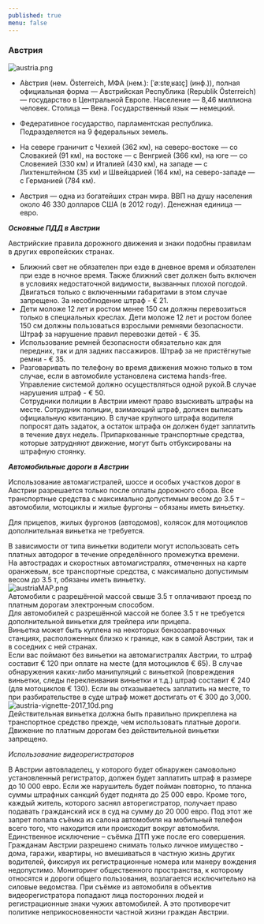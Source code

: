 ```yaml
---
published: true
menu: false
---
```

### Австрия
![austria.png]({{site.baseurl}}images/austria.png)

- А́встрия (нем. Österreich, МФА (нем.): [ˈøːstɐˌʁaɪç] (инф.)), полная официальная форма — Австри́йская Респу́блика (Republik Österreich) — государство в Центральной Европе. Население — 8,46 миллиона человек. Столица — Вена. Государственный язык — немецкий.

- Федеративное государство, парламентская республика. Подразделяется на 9 федеральных земель.

- На севере граничит с Чехией (362 км), на северо-востоке — со Словакией (91 км), на востоке — с Венгрией (366 км), на юге — со Словенией (330 км) и Италией (430 км), на западе — с Лихтенштейном (35 км) и Швейцарией (164 км), на северо-западе — с Германией (784 км).

- Австрия — одна из богатейших стран мира. ВВП на душу населения около 46 330 долларов США (в 2012 году). Денежная единица — евро.  

_**Основные ПДД в Австрии**_  

Австрийские правила дорожного движения и знаки подобны правилам в других европейских странах.  
- Ближний свет не обязателен при езде в дневное время и обязателен при езде в ночное время. Также ближний свет должен быть включен в условиях недостаточной видимости, вызванных плохой погодой. Двигаться только с включенными габаритами в этом случае запрещено. За несоблюдение штраф - € 21.  
- Дети моложе 12 лет и ростом менее 150 см должны перевозиться только в специальных креслах. Дети моложе 12 лет и ростом более 150 см должны пользоваться взрослыми ремнями безопасности. Штраф за нарушение правил перевозки детей - € 35.  
- Использование ремней безопасности обязательно как для передних, так и для задних пассажиров. Штраф за не пристёгнутые ремни - € 35.  
- Разговаривать по телефону во время движения можно только в том случае, если в автомобиле установлена система hands-free. Управление системой должно осуществляться одной рукой.В случае нарушения штраф - € 50.  
 Сотрудники полиции в Австрии имеют право взыскивать штрафы на месте. Сотрудник полиции, взимающий штраф, должен выписать официальную квитанцию. В случае крупного штрафа водителя попросят дать задаток, а остаток штрафа он должен будет заплатить в течение двух недель. Припаркованные транспортные средства, которые затрудняют движение, могут быть отбуксированы на штрафную стоянку.

_**Автомобильные дороги в Австрии**_  

Использование автомагистралей, шоссе и особых участков дорог в Австрии разрешается только после оплаты дорожного сбора. Все транспортные средства с максимально допустимым весом до 3.5 т – автомобили, мотоциклы и жилые фургоны – обязаны иметь виньетку.  

Для прицепов, жилых фургонов (автодомов), колясок для мотоциклов дополнительная виньетка не требуется.  

В зависимости от типа виньетки водители могут использовать сеть платных автодорог в течение определённого промежутка времени.  
На автострадах и скоростных автомагистралях, отмеченных на карте оранжевым, все транспортные средства, с максимально допустимым весом до 3.5 т, обязаны иметь виньетку.  
![austriaMAP.png]({{site.baseurl}}images/austriaMAP.png)  
Автомобили с разрешённой массой свыше 3.5 т оплачивают проезд по платным дорогам электронным способом.  
Для автомобилей с разрешённой массой не более 3.5 т не требуется дополнительной виньетки для трейлера или прицепа.  
Виньетка может быть куплена на некоторых бензозаправочных станциях, расположенных близко к границе, как в самой Австрии, так и в соседних с ней странах.  
Если вас поймают без виньетки на автомагистралях Австрии, то штраф составит € 120 при оплате на месте (для мотоциклов € 65). В случае обнаружения каких-либо манипуляций с виньеткой (повреждения виньетки, следы переклеивания виньетки и т.д.) штраф составит € 240 (для мотоциклов € 130). Если вы отказываетесь заплатить на месте, то при разбирательстве в суде штраф может достигать от € 300 до 3,000.  
![austria-vignette-2017_10d.png]({{site.baseurl}}images/austria-vignette-2017_10d.png)  
Действительная виньетка должна быть правильно прикреплена на транспортное средство прежде, чем использовать платные дороги. Движение по платным дорогам без действительной виньетки запрещено.  

_Использование видеорегистраторов_

В Австрии автовладелец, у которого будет обнаружен самовольно установленный регистратор, должен будет заплатить штраф в размере до 10 000 евро. Если же нарушитель будет пойман повторно, то планка суммы штрафных санкций будет поднята до 25 000 евро. Кроме того, каждый житель, которого заснял авторегистратор, получает право подавать гражданский иск в суд на сумму до 20 000 евро. Под этот же запрет попала съёмка из салона автомобиля на мобильный телефон всего того, что находится или происходит вокруг автомобиля.  
Единственное исключение – съёмка ДТП уже после его совершения.  
Гражданам Австрии разрешено снимать только личное имущество - дома, гаражи, квартиры, но вмешиваться в частную жизнь других водителей, фиксируя их регистрационные номера или манеру вождения недопустимо. Мониторинг общественного пространства, к которому относятся и дороги общего пользования, возлагается исключительно на силовые ведомства. При съёмке из автомобиля в объектив видеорегистратора попадают лица посторонних людей и регистрационные знаки чужих автомобилей. А это противоречит политике неприкосновенности частной жизни граждан Австрии.
